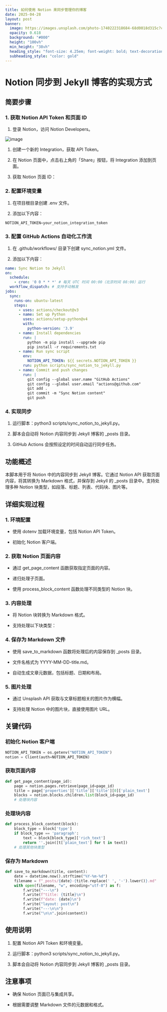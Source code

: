 ```yaml
---
title: 如何使用 Notion 来同步管理你的博客
date: 2025-04-28
layout: post
banner:
  image: https://images.unsplash.com/photo-1740222318684-68d0018d315c?crop=entropy&cs=tinysrgb&fit=max&fm=jpg&ixid=M3w2OTIwMzJ8MHwxfHJhbmRvbXx8fHx8fHx8fDE3NDU4MDk4NjN8&ixlib=rb-4.0.3&q=80&w=1080
  opacity: 0.618
  background: "#000"
  height: "100vh"
  min_height: "38vh"
  heading_style: "font-size: 4.25em; font-weight: bold; text-decoration: underline"
  subheading_style: "color: gold"
---
```


# Notion 同步到 Jekyll 博客的实现方式

## 简要步骤

### 1. 获取 Notion API Token 和页面 ID

1. 登录 Notion，访问 Notion Developers。

![image](https://prod-files-secure.s3.us-west-2.amazonaws.com/a7a0cc5a-89b9-4cda-8686-1fba0ca52f40/d19c1afe-dea5-4312-9333-786b0ba83054/image.png?X-Amz-Algorithm=AWS4-HMAC-SHA256&X-Amz-Content-Sha256=UNSIGNED-PAYLOAD&X-Amz-Credential=ASIAZI2LB466UODH5A6G%2F20250428%2Fus-west-2%2Fs3%2Faws4_request&X-Amz-Date=20250428T031103Z&X-Amz-Expires=3600&X-Amz-Security-Token=IQoJb3JpZ2luX2VjENL%2F%2F%2F%2F%2F%2F%2F%2F%2F%2FwEaCXVzLXdlc3QtMiJGMEQCIF4sH%2FynNi9rrpjaaEq2PkRXXi118zgV7n6COiCH%2BJLOAiA%2FQ1YX64wUQOMMPgOamoPxzMY242cE1%2F7y9Wl21BxgNCr%2FAwhrEAAaDDYzNzQyMzE4MzgwNSIMtlwAozt9CN6EuXgAKtwDMITzR%2FE0lTgX7Xj58xJyN3qnnkOeXIei5DhSO3aevTcrLCpz6cJvNzLHy%2Fw47YD1eSF6WcrmKQNSJwEW%2BTYZllB%2FCSFWOHALX7gpQtZbkNFTKjTcAY9CyPoJgmFk%2BKBJPmXSMmNkPV6kpwEY%2FnUNCeDEA8SOChWVBIwYVtdBVKuYzlANltHmBz8wrh8t15khdT0Yp4i7mqeW1FnSimn2L4xE5AMKukRH9xf2uonTYrtjRNArlZAa70WGDZTZpnF4amkhrTHgU%2FySAsVI2lR05t8ihrpLLpp3%2FY0uZdBm2u29f%2FUFNF7hASLB3LoYpAdAp7nfe8WBDwAXXQqK6yyj86Tz08O%2Bn8h%2Bf1L9lqLy5O82wso%2FcCSOjxpH3e8QZQtCENQIeoP91Xq4Akyq3sIDJpe7NmDJU0ucXLoWrg%2Bj%2FZ614%2BYKdw2ZOEGmEIaRdZzI9I1TEPZRChLCoq1JKnjoKenUZzG4fkycbz1sqAquA9fXuKnRdOrJLh4neB0mnswtKAIrGTupScmVe2Sf8CFFYNPCqrD23RDaer1VUg2tAV0nyytqQv6QW5Kplw0gXYaFmQqikODdSHbsG7E5r6SUp9AjCoj2cLDbZh5%2FW24xtl3jTXbvGhUN3tO2HHYwg7S7wAY6pgH%2B6Gmfnx%2B%2BVbG2cUylbuIkJb6ziklav0kHjoiU8yoekkiBH4Rm7swrfwIkyL4OMqFqf5DiW3VTwhchtEJH4K54MWEUdlYKcJWYtuvosjywoxUYLcnWL7uXrxiWD8dmywzkVezWarX1xB%2FYR9sL3kmtAY5eVXvAarEWQrjOu%2BsGe%2B35RPSzCuprrNp11%2Bm5K22RO095MuUUnJNxpQyf8B5vUK7LHBDV&X-Amz-Signature=adf531b725a24b6155e52c632dceff70bf7d94f691932b58fa1e4a1bfbdcf981&X-Amz-SignedHeaders=host&x-id=GetObject)

1. 创建一个新的 Integration，获取 API Token。

1. 在 Notion 页面中，点击右上角的「Share」按钮，将 Integration 添加到页面。

1. 获取 Notion 页面 ID：


### 2. 配置环境变量

1. 在项目根目录创建 .env 文件。

1. 添加以下内容：

```javascript
NOTION_API_TOKEN=your_notion_integration_token
```

### 3. 配置 GitHub Actions 自动化工作流

1. 在 .github/workflows/ 目录下创建 sync_notion.yml 文件。

1. 添加以下内容：

```yaml
name: Sync Notion to Jekyll
on:
  schedule:
    - cron: '0 0 * * *' # 每天 UTC 时间 00:00（北京时间 08:00）运行
  workflow_dispatch: # 支持手动触发
jobs:
  sync:
    runs-on: ubuntu-latest
    steps:
      - uses: actions/checkout@v3
      - name: Set up Python
        uses: actions/setup-python@v4
        with:
          python-version: '3.9'
      - name: Install dependencies
        run: |
          python -m pip install --upgrade pip
          pip install -r requirements.txt
      - name: Run sync script
        env:
          NOTION_API_TOKEN: ${{ secrets.NOTION_API_TOKEN }}
        run: python scripts/sync_notion_to_jekyll.py
      - name: Commit and push changes
        run: |
          git config --global user.name "GitHub Actions"
          git config --global user.email "actions@github.com"
          git add .
          git commit -m "Sync Notion content"
          git push
```

### 4. 实现同步

1. 运行脚本：python3 scripts/sync_notion_to_jekyll.py。

1. 脚本会自动将 Notion 内容同步到 Jekyll 博客的 _posts 目录。

1. GitHub Actions 会按照设定的时间自动运行同步任务。

## 功能概述

本脚本用于将 Notion 中的内容同步到 Jekyll 博客。它通过 Notion API 获取页面内容，将其转换为 Markdown 格式，并保存到 Jekyll 的 _posts 目录中。支持处理多种 Notion 块类型，如段落、标题、列表、代码块、图片等。

## 详细实现过程

### 1. 环境配置

- 使用 dotenv 加载环境变量，包括 Notion API Token。

- 初始化 Notion 客户端。

### 2. 获取 Notion 页面内容

- 通过 get_page_content 函数获取指定页面的内容。

- 递归处理子页面。

- 使用 process_block_content 函数处理不同类型的 Notion 块。

### 3. 内容处理

- 将 Notion 块转换为 Markdown 格式。

- 支持处理以下块类型：


### 4. 保存为 Markdown 文件

- 使用 save_to_markdown 函数将处理后的内容保存到 _posts 目录。

- 文件名格式为 YYYY-MM-DD-title.md。

- 自动生成文章元数据，包括标题、日期和布局。

### 5. 图片处理

- 通过 Unsplash API 获取与文章标题相关的图片作为横幅。

- 支持处理 Notion 中的图片块，直接使用图片 URL。

## 关键代码

### 初始化 Notion 客户端

```python
NOTION_API_TOKEN = os.getenv("NOTION_API_TOKEN")
notion = Client(auth=NOTION_API_TOKEN)
```

### 获取页面内容

```python
def get_page_content(page_id):
    page = notion.pages.retrieve(page_id=page_id)
    title = page['properties']['title']['title'][0]['plain_text']
    blocks = notion.blocks.children.list(block_id=page_id)
    # 处理块内容
```

### 处理块内容

```python
def process_block_content(block):
    block_type = block['type']
    if block_type == 'paragraph':
        text = block[block_type]['rich_text']
        return ''.join([t['plain_text'] for t in text])
    # 处理其他块类型
```

### 保存为 Markdown

```python
def save_to_markdown(title, content):
    date = datetime.now().strftime("%Y-%m-%d")
    filename = f"_posts/{date}-{title.replace(' ', '-').lower()}.md"
    with open(filename, "w", encoding="utf-8") as f:
        f.write("---\n")
        f.write(f"title: {title}\n")
        f.write(f"date: {date}\n")
        f.write("layout: post\n")
        f.write("---\n\n")
        f.write("\n\n".join(content))
```

## 使用说明

1. 配置 Notion API Token 和环境变量。

1. 运行脚本：python3 scripts/sync_notion_to_jekyll.py。

1. 脚本会自动将 Notion 内容同步到 Jekyll 博客的 _posts 目录。

## 注意事项

- 确保 Notion 页面已与集成共享。

- 根据需要调整 Markdown 文件的元数据和格式。
